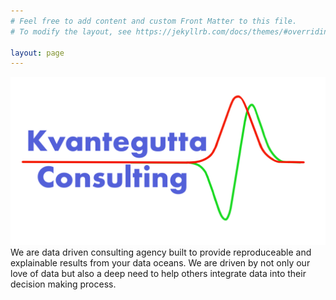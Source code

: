 ```yaml
---
# Feel free to add content and custom Front Matter to this file.
# To modify the layout, see https://jekyllrb.com/docs/themes/#overriding-theme-defaults

layout: page
---
```

<img src="assets\kvantegutta_logo.png">
We are data driven consulting agency built to provide reproduceable and explainable results from your data oceans. We are driven by not only our love of data but also a deep need to help others integrate data into their decision making process.

